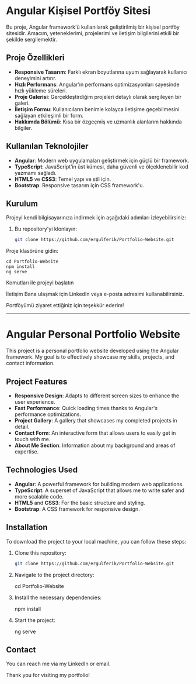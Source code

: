 # Angular Kişisel Portföy Sitesi

Bu proje, Angular framework'ü kullanılarak geliştirilmiş bir kişisel portföy sitesidir. Amacım, yeteneklerimi, projelerimi ve iletişim bilgilerini etkili bir şekilde sergilemektir. 

## Proje Özellikleri

- **Responsive Tasarım**: Farklı ekran boyutlarına uyum sağlayarak kullanıcı deneyimini artırır.
- **Hızlı Performans**: Angular’ın performans optimizasyonları sayesinde hızlı yükleme süreleri.
- **Proje Galerisi**: Gerçekleştirdiğim projeleri detaylı olarak sergileyen bir galeri.
- **İletişim Formu**: Kullanıcıların benimle kolayca iletişime geçebilmesini sağlayan etkileşimli bir form.
- **Hakkımda Bölümü**: Kısa bir özgeçmiş ve uzmanlık alanlarım hakkında bilgiler.

## Kullanılan Teknolojiler

- **Angular**: Modern web uygulamaları geliştirmek için güçlü bir framework.
- **TypeScript**: JavaScript’in üst kümesi, daha güvenli ve ölçeklenebilir kod yazmamı sağladı.
- **HTML5** ve **CSS3**: Temel yapı ve stil için.
- **Bootstrap**: Responsive tasarım için CSS framework'u.

## Kurulum

Projeyi kendi bilgisayarınıza indirmek için aşağıdaki adımları izleyebilirsiniz:

1. Bu repository'yi klonlayın:
   ```bash
   git clone https://github.com/ergulferik/Portfolio-Website.git
Proje klasörüne gidin:

    cd Portfolio-Website
    npm install 
    ng serve

Komutları ile projeyi başlatın


İletişim
Bana ulaşmak için LinkedIn veya e-posta adresimi kullanabilirsiniz.

Portföyümü ziyaret ettiğiniz için teşekkür ederim!

-----------------------------------------------------------------------------------
# Angular Personal Portfolio Website

This project is a personal portfolio website developed using the Angular framework. My goal is to effectively showcase my skills, projects, and contact information.

## Project Features

- **Responsive Design**: Adapts to different screen sizes to enhance the user experience.
- **Fast Performance**: Quick loading times thanks to Angular's performance optimizations.
- **Project Gallery**: A gallery that showcases my completed projects in detail.
- **Contact Form**: An interactive form that allows users to easily get in touch with me.
- **About Me Section**: Information about my background and areas of expertise.

## Technologies Used

- **Angular**: A powerful framework for building modern web applications.
- **TypeScript**: A superset of JavaScript that allows me to write safer and more scalable code.
- **HTML5** and **CSS3**: For the basic structure and styling.
- **Bootstrap**: A CSS framework for responsive design.

## Installation

To download the project to your local machine, you can follow these steps:

1. Clone this repository:
   ```bash
   git clone https://github.com/ergulferik/Portfolio-Website.git
2. Navigate to the project directory:


    cd Portfolio-Website
3. Install the necessary dependencies:


    npm install
4. Start the project:

    ng serve
## Contact
You can reach me via my LinkedIn or email.

Thank you for visiting my portfolio!
